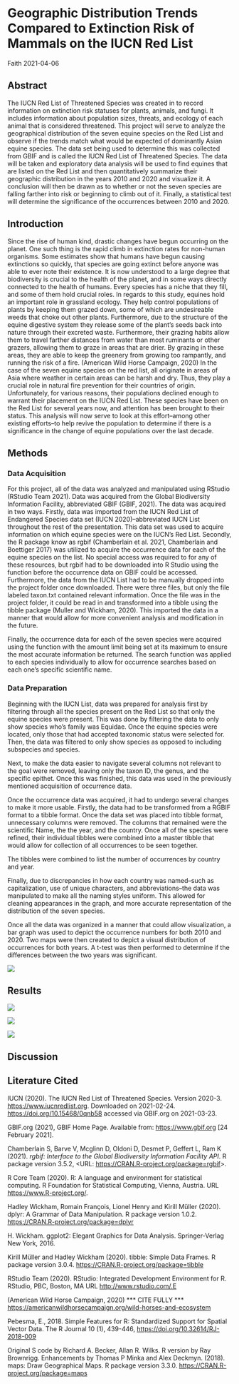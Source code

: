 Geographic Distribution Trends Compared to Extinction Risk of Mammals on
the IUCN Red List
================
Faith
2021-04-06

## Abstract

The IUCN Red List of Threatened Species was created in to record
information on extinction risk statuses for plants, animals, and fungi.
It includes information about population sizes, threats, and ecology of
each animal that is considered threatened. This project will serve to
analyze the geographical distribution of the seven equine species on the
Red List and observe if the trends match what would be expected of
dominantly Asian equine species. The data set being used to determine
this was collected from GBIF and is called the IUCN Red List of
Threatened Species. The data will be taken and exploratory data analysis
will be used to find equines that are listed on the Red List and then
quantitatively summarize their geographic distribution in the years 2010
and 2020 and visualize it. A conclusion will then be drawn as to whether
or not the seven species are falling farther into risk or beginning to
climb out of it. Finally, a statistical test will determine the
significance of the occurrences between 2010 and 2020.

## Introduction

Since the rise of human kind, drastic changes have begun occurring on
the planet. One such thing is the rapid climb in extinction rates for
non-human organisms. Some estimates show that humans have begun causing
extinctions so quickly, that species are going extinct before anyone was
able to ever note their existence. It is now understood to a large
degree that biodiversity is crucial to the health of the planet, and in
some ways directly connected to the health of humans. Every species has
a niche that they fill, and some of them hold crucial roles. In regards
to this study, equines hold an important role in grassland ecology. They
help control populations of plants by keeping them grazed down, some of
which are undesireable weeds that choke out other plants. Furthermore,
due to the structure of the equine digestive system they release some of
the plant’s seeds back into nature through their excreted waste.
Furthermore, their grazing habits allow them to travel farther distances
from water than most ruminants or other grazers, allowing them to graze
in areas that are drier. By grazing in these areas, they are able to
keep the greenery from growing too rampantly, and running the risk of a
fire. (American Wild Horse Campaign, 2020) In the case of the seven
equine species on the red list, all originate in areas of Asia where
weather in certain areas can be harsh and dry. Thus, they play a crucial
role in natural fire prevention for their countries of origin.
Unfortunately, for various reasons, their populations declined enough to
warrant their placement on the IUCN Red List. These species have been on
the Red List for several years now, and attention has been brought to
their status. This analysis will now serve to look at this effort–among
other existing efforts–to help revive the population to determine if
there is a significance in the change of equine populations over the
last decade.

## Methods

### Data Acquisition

For this project, all of the data was analyzed and manipulated using
RStudio (RStudio Team 2021). Data was acquired from the Global
Biodiversity Information Facility, abbreviated GBIF (GBIF, 2021). The
data was acquired in two ways. Firstly, data was imported from the IUCN
Red List of Endangered Species data set (IUCN 2020)–abbreviated IUCN
List throughout the rest of the presentation. This data set was used to
acquire information on which equine species were on the IUCN’s Red List.
Secondly, the R package know as rgbif (Chamberlain et al. 2021,
Chamberlain and Boettiger 2017) was utilized to acquire the occurrence
data for each of the equine species on the list. No special access was
required to for any of these resources, but rgbif had to be downloaded
into R Studio using the function before the occurrence data on GBIF
could be accessed. Furthermore, the data from the IUCN List had to be
manually dropped into the project folder once downloaded. There were
three files, but only the file labeled taxon.txt contained relevant
information. Once the file was in the project folder, it could be read
in and transformed into a tibble using the tibble package (Muller and
Wickham, 2020). This imported the data in a manner that would allow for
more convenient analysis and modification in the future.

Finally, the occurrence data for each of the seven species were acquired
using the function with the amount limit being set at its maximum to
ensure the most accurate information be returned. The search function
was applied to each species individually to allow for occurrence
searches based on each one’s specific scientific name.

### Data Preparation

Beginning with the IUCN List, data was prepared for analysis first by
filtering through all the species present on the Red List so that only
the equine species were present. This was done by filtering the data to
only show species who’s family was Equidae. Once the equine species were
located, only those that had accepted taxonomic status were selected
for. Then, the data was filtered to only show species as opposed to
including subspecies and species.

Next, to make the data easier to navigate several columns not relevant
to the goal were removed, leaving only the taxon ID, the genus, and the
specific epithet. Once this was finished, this data was used in the
previously mentioned acquisition of occurrence data.

Once the occurrence data was acquired, it had to undergo several changes
to make it more usable. Firstly, the data had to be transformed from a
RGBIF format to a tibble format. Once the data set was placed into
tibble format, unnecessary columns were removed. The columns that
remained were the scientific Name, the the year, and the country. Once
all of the species were refined, their individual tibbles were combined
into a master tibble that would allow for collection of all occurrences
to be seen together.

The tibbles were combined to list the number of occurrences by country
and year.

Finally, due to discrepancies in how each country was named–such as
capitalization, use of unique characters, and abbreviations–the data was
manipulated to make all the naming styles uniform. This allowed for
cleaning appearances in the graph, and more accurate representation of
the distribution of the seven species.

Once all the data was organized in a manner that could allow
visualization, a bar graph was used to depict the occurrence numbers for
both 2010 and 2020. Two maps were then created to depict a visual
distribution of occurrences for both years. A t-test was then performed
to determine if the differences between the two years was significant.

![](README_files/figure-gfm/unnamed-chunk-10-1.png)<!-- -->

## Results

![](README_files/figure-gfm/unnamed-chunk-11-1.png)<!-- -->

![](README_files/figure-gfm/unnamed-chunk-12-1.png)<!-- -->

![](README_files/figure-gfm/unnamed-chunk-13-1.png)<!-- -->

## Discussion

## Literature Cited

IUCN (2020). The IUCN Red List of Threatened Species. Version 2020-3.
<https://www.iucnredlist.org>. Downloaded on 2021-02-24.
<https://doi.org/10.15468/0qnb58> accessed via GBIF.org on 2021-03-23.

GBIF.org (2021), GBIF Home Page. Available from: <https://www.gbif.org>
\[24 February 2021\].

Chamberlain S, Barve V, Mcglinn D, Oldoni D, Desmet P, Geffert L, Ram K
(2021). *rgbif: Interface to the Global Biodiversity Information
Facility API*. R package version 3.5.2, \<URL:
<https://CRAN.R-project.org/package=rgbif>\>.

R Core Team (2020). R: A language and environment for statistical
computing. R Foundation for Statistical Computing, Vienna, Austria. URL
<https://www.R-project.org/>.

Hadley Wickham, Romain François, Lionel Henry and Kirill Müller (2020).
dplyr: A Grammar of Data Manipulation. R package version 1.0.2.
<https://CRAN.R-project.org/package=dplyr>

H. Wickham. ggplot2: Elegant Graphics for Data Analysis. Springer-Verlag
New York, 2016.

Kirill Müller and Hadley Wickham (2020). tibble: Simple Data Frames. R
package version 3.0.4. <https://CRAN.R-project.org/package=tibble>

RStudio Team (2020). RStudio: Integrated Development Environment for R.
RStudio, PBC, Boston, MA URL <http://www.rstudio.com/.E>

(American Wild Horse Campaign, 2020) \*\*\* CITE FULLY \*\*\*
<https://americanwildhorsecampaign.org/wild-horses-and-ecosystem>

Pebesma, E., 2018. Simple Features for R: Standardized Support for
Spatial Vector Data. The R Journal 10 (1), 439-446,
<https://doi.org/10.32614/RJ-2018-009>

Original S code by Richard A. Becker, Allan R. Wilks. R version by Ray
Brownrigg. Enhancements by Thomas P Minka and Alex Deckmyn. (2018).
maps: Draw Geographical Maps. R package version 3.3.0.
<https://CRAN.R-project.org/package=maps>
